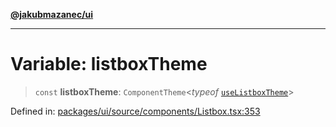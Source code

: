 [**@jakubmazanec/ui**](../README.md)

---

# Variable: listboxTheme

> `const` **listboxTheme**: `ComponentTheme`\<_typeof_ [`useListboxTheme`](useListboxTheme.md)\>

Defined in:
[packages/ui/source/components/Listbox.tsx:353](https://github.com/jakubmazanec/tools/blob/5907d31a071e860d7db8b8a00f698d18fe23e18a/packages/ui/source/components/Listbox.tsx#L353)

